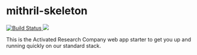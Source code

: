 # mithril-skeleton

<a href="https://travis-ci.org/adamlee-ARC/arc-app">
    <img src="https://travis-ci.org/adamlee-ARC/solvere.svg?branch=master" alt="Build Status">
</a>
<a href="https://codecov.io/gh/adamlee-ARC/mithril-skeleton">
  <img src="https://codecov.io/gh/adamlee-ARC/mithril-skeleton/branch/master/graph/badge.svg" />
</a>

This is the Activated Research Company web app starter to get you up and running quickly on our standard stack.
